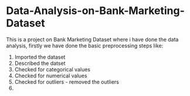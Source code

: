 # Data-Analysis-on-Bank-Marketing-Dataset

This is a project on Bank Marketing Dataset where i have done the data analysis, firstly we have done the basic preprocessing steps like:
1. Imported the dataset
2. Described the datset
3. Checked for categorical values
4. Checked for numerical values
5. Checked for outliers - removed the outliers
6. 
